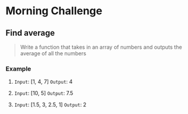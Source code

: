 # Morning Challenge

## Find average

> Write a function that takes in an array of numbers and outputs the average of all the numbers

### Example

1. `Input`: [1, 4, 7]
    `Output`: 4

2. `Input`: [10, 5]
    `Output`: 7.5

3. `Input`: [1.5, 3, 2.5, 1]
    `Output`: 2